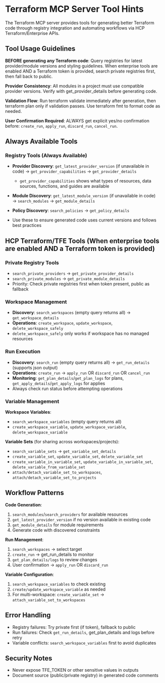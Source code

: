 # Terraform MCP Server Tool Hints

The Terraform MCP server provides tools for generating better Terraform code through registry integration and automating workflows via HCP Terraform/Enterprise APIs.

## Tool Usage Guidelines

**BEFORE generating any Terraform code**: Query registries for latest provider/module versions and styling guidelines. When enterprise tools are enabled AND a Terraform token is provided, search private registries first, then fall back to public.

**Provider Consistency**: All modules in a project must use compatible provider versions. Verify with get_provider_details before generating code.

**Validation Flow**: Run terraform validate immediately after generation, then terraform plan only if validation passes. Use terraform fmt to format code as needed.

**User Confirmation Required**: ALWAYS get explicit yes/no confirmation before: `create_run`, `apply_run`, `discard_run`, `cancel_run`.

## Always Available Tools

### Registry Tools (Always Available)

- **Provider Discovery**: `get_latest_provider_version` (if unavailable in code) → `get_provider_capabilities` → `get_provider_details`
  - `get_provider_capabilities` shows what types of resources, data sources, functions, and guides are available
  
- **Module Discovery**: `get_latest_module_version` (if unavailable in code) → `search_modules` → `get_module_details`

- **Policy Discovery**: `search_policies` → `get_policy_details`

- Use these to ensure generated code uses current versions and follows best practices

## HCP Terraform/TFE Tools (When enterprise tools are enabled AND a Terraform token is provided)

### Private Registry Tools
- `search_private_providers` → `get_private_provider_details`
- `search_private_modules` → `get_private_module_details`
- Priority: Check private registries first when token present, public as fallback

### Workspace Management
- **Discovery**: `search_workspaces` (empty query returns all) → `get_workspace_details`
- **Operations**: `create_workspace`, `update_workspace`, `delete_workspace_safely`
- `delete_workspace_safely` only works if workspace has no managed resources

### Run Execution
- **Discovery**: `search_run` (empty query returns all) → `get_run_details` (supports json output)
- **Operations**: `create_run` → `apply_run` OR `discard_run` OR `cancel_run`
- **Monitoring**: `get_plan_details`/`get_plan_logs` for plans, `get_apply_details`/`get_apply_logs` for applies
- Always check run status before attempting operations

### Variable Management
**Workspace Variables**:
- `search_workspace_variables` (empty query returns all)
- `create_workspace_variable`, `update_workspace_variable`, `delete_workspace_variable`

**Variable Sets** (for sharing across workspaces/projects):
- `search_variable_sets` → `get_variable_set_details`
- `create_variable_set`, `update_variable_set`, `delete_variable_set`
- `create_variable_in_variable_set`, `update_variable_in_variable_set`, `delete_variable_from_variable_set`
- `attach/detach_variable_set_to_workspaces`, `attach/detach_variable_set_to_projects`

## Workflow Patterns

**Code Generation**:
1. `search_modules`/`search_providers` for available resources
2. `get_latest_provider_version` if no version available in existing code
3. `get_module_details` for module requirements
4. Generate code with discovered constraints

**Run Management**:
1. `search_workspaces` → select target
2. `create_run` → get_run_details to monitor
3. `get_plan_details/logs` to review changes
4. User confirmation → `apply_run` OR `discard_run`

**Variable Configuration**:
1. `search_workspace_variables` to check existing
2. `create/update_workspace_variable` as needed
3. For multi-workspace: `create_variable_set` → `attach_variable_set_to_workspaces`

## Error Handling
- Registry failures: Try private first (if token), fallback to public
- Run failures: Check `get_run_details`, get_plan_details and logs before retry
- Variable conflicts: `search_workspace_variables` first to avoid duplicates

## Security Notes
- Never expose TFE_TOKEN or other sensitive values in outputs
- Document source (public/private registry) in generated code comments
